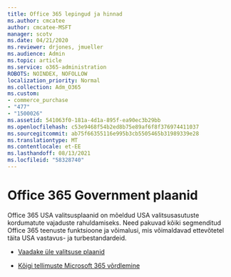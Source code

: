 ```yaml
---
title: Office 365 lepingud ja hinnad
ms.author: cmcatee
author: cmcatee-MSFT
manager: scotv
ms.date: 04/21/2020
ms.reviewer: drjones, jmueller
ms.audience: Admin
ms.topic: article
ms.service: o365-administration
ROBOTS: NOINDEX, NOFOLLOW
localization_priority: Normal
ms.collection: Adm_O365
ms.custom:
- commerce_purchase
- "477"
- "1500026"
ms.assetid: 541063f0-181a-4d1a-895f-ea90ec3b29bb
ms.openlocfilehash: c53e9468f54b2ed8b75e89af6f8f376974411037
ms.sourcegitcommit: ab75f66355116e995b3cb5505465b31989339e28
ms.translationtype: MT
ms.contentlocale: et-EE
ms.lasthandoff: 08/13/2021
ms.locfileid: "58328740"
---
```

# <a name="office-365-government-plans"></a>Office 365 Government plaanid

Office 365 USA valitsusplaanid on mõeldud USA valitsusasutuste kordumatute vajaduste rahuldamiseks. Need pakuvad kõiki segmenditud Office 365 teenuste funktsioone ja võimalusi, mis võimaldavad ettevõtetel täita USA vastavus- ja turbestandardeid.
  
- [Vaadake üle valitsuse plaanid](https://products.office.com/government/compare-office-365-government-plans)

- [Kõigi tellimuste Microsoft 365 võrdlemine](https://products.office.com/business/compare-more-office-365-for-business-plans)